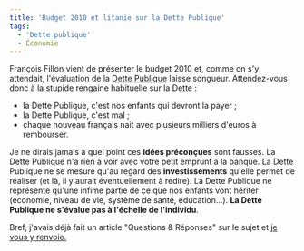 ```yaml
---
title: 'Budget 2010 et litanie sur la Dette Publique'
tags:
  - 'Dette publique'
  - Économie
---
```


François Fillon vient de présenter le budget 2010 et, comme on s'y attendait,
l'évaluation de la [Dette Publique](/2009/01/dette-publique/) laisse songueur.
Attendez-vous donc à la stupide rengaine habituelle sur la Dette :

- la Dette Publique, c'est nos enfants qui devront la payer ;
- la Dette Publique, c'est mal ;
- chaque nouveau français nait avec plusieurs milliers d'euros à rembourser.

Je ne dirais jamais à quel point ces **idées préconçues** sont fausses. La Dette
Publique n'a rien à voir avec votre petit emprunt à la banque. La Dette Publique
ne se mesure qu'au regard des **investissements** qu'elle permet de réaliser (et
là, il y aurait éventuellement à redire). La Dette Publique ne représente qu'une
infime partie de ce que nos enfants vont hériter (économie, niveau de vie,
système de santé, éducation…). **La Dette Publique ne s'évalue pas à l'échelle
de l'individu**.

Bref, j'avais déjà fait un article "Questions &amp; Réponses" sur le sujet et
[je vous y renvoie.](/2009/01/dette-publique/)
